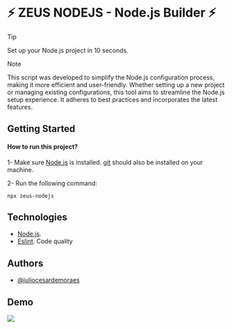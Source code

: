 # ⚡ ZEUS NODEJS - Node.js Builder ⚡

> [!TIP]
> Set up your Node.js project in 10 seconds.

> [!NOTE]  
> This script was developed to simplify the Node.js configuration process, making it more efficient and user-friendly. Whether setting up a new project or managing existing configurations, this tool aims to streamline the Node.js setup experience. It adheres to best practices and incorporates the latest features.

## Getting Started

#### How to run this project?

1- Make sure [Node.js](https://nodejs.org/en) is installed. [git](https://git-scm.com/) should also be installed on your machine.

2- Run the following command:

```
npx zeus-nodejs
```

## Technologies

- [Node.js](https://nodejs.org/en).
- [Eslint](https://eslint.org/). Code quality

## Authors

- [@juliocesardemoraes](https://www.github.com/juliocesardemoraes)

## Demo

![](https://github.com/zeus-nodejs/enexample.gif)
